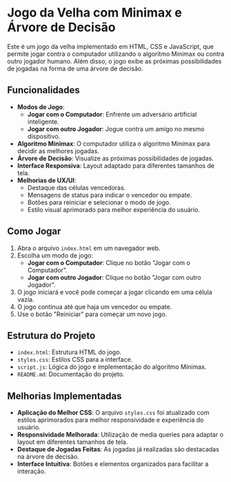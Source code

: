 # Jogo da Velha com Minimax e Árvore de Decisão

Este é um jogo da velha implementado em HTML, CSS e JavaScript, que permite jogar contra o computador utilizando o algoritmo Minimax ou contra outro jogador humano. Além disso, o jogo exibe as próximas possibilidades de jogadas na forma de uma árvore de decisão.

## Funcionalidades

- **Modos de Jogo**:
  - **Jogar com o Computador**: Enfrente um adversário artificial inteligente.
  - **Jogar com outro Jogador**: Jogue contra um amigo no mesmo dispositivo.
- **Algoritmo Minimax**: O computador utiliza o algoritmo Minimax para decidir as melhores jogadas.
- **Árvore de Decisão**: Visualize as próximas possibilidades de jogadas.
- **Interface Responsiva**: Layout adaptado para diferentes tamanhos de tela.
- **Melhorias de UX/UI**:
  - Destaque das células vencedoras.
  - Mensagens de status para indicar o vencedor ou empate.
  - Botões para reiniciar e selecionar o modo de jogo.
  - Estilo visual aprimorado para melhor experiência do usuário.

## Como Jogar

1. Abra o arquivo `index.html` em um navegador web.
2. Escolha um modo de jogo:
   - **Jogar com o Computador**: Clique no botão "Jogar com o Computador".
   - **Jogar com outro Jogador**: Clique no botão "Jogar com outro Jogador".
3. O jogo iniciará e você pode começar a jogar clicando em uma célula vazia.
4. O jogo continua até que haja um vencedor ou empate.
5. Use o botão "Reiniciar" para começar um novo jogo.

## Estrutura do Projeto

- `index.html`: Estrutura HTML do jogo.
- `styles.css`: Estilos CSS para a interface.
- `script.js`: Lógica do jogo e implementação do algoritmo Minimax.
- `README.md`: Documentação do projeto.

## Melhorias Implementadas

- **Aplicação do Melhor CSS**: O arquivo `styles.css` foi atualizado com estilos aprimorados para melhor responsividade e experiência do usuário.
- **Responsividade Melhorada**: Utilização de media queries para adaptar o layout em diferentes tamanhos de tela.
- **Destaque de Jogadas Feitas**: As jogadas já realizadas são destacadas na árvore de decisão.
- **Interface Intuitiva**: Botões e elementos organizados para facilitar a interação.